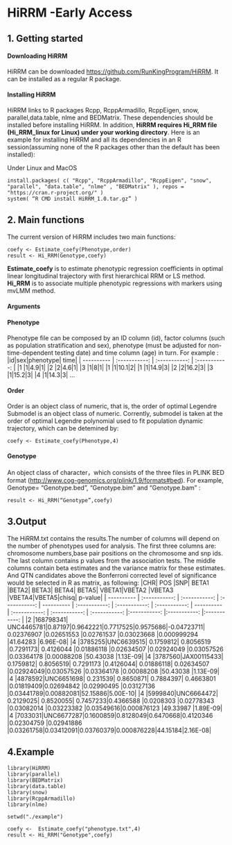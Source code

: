 # HiRRM -Early Access

## 1. Getting started
####	Downloading HiRRM
HiRRM can be downloaded https://github.com/RunKingProgram/HiRRM. It can be installed as a regular R package.
####	Installing HiRRM
HiRRM links to R packages Rcpp, RcppArmadillo, RcppEigen, snow, parallel,data.table, nlme and BEDMatrix. These dependencies should be installed before installing HiRRM. In addition, **HiRRM requires Hi_RRM file (Hi_RRM_linux for Linux) under your working directory**. Here is an example for installing HiRRM and all its dependencies in an R session(assuming none of the R packages other than the default has been installed):

Under Linux and MacOS
```
install.packages( c( "Rcpp", "RcppArmadillo", "RcppEigen", "snow", "parallel", "data.table", "nlme" , "BEDMatrix" ), repos = "https://cran.r-project.org/" )
system( “R CMD install HiRRM_1.0.tar.gz” )
```


## 2. Main functions
The current version of HiRRM includes two main functions:
```
coefy <- Estimate_coefy(Phenotype,order) 
result <- Hi_RRM(Genotype,coefy)
```
**Estimate_coefy** is to estimate phenotypic regression coefficients in optimal linear longitudinal trajectory with first hierarchical RRM or LS method.
**Hi_RRM** is to associate multiple phenotypic regressions with markers using mvLMM method.

#### Arguments
#### Phenotype
Phenotype file can be composed by an ID column (id), factor columns (such as population stratification and sex), phenotype (must be adjusted for non-time-dependent testing date) and time column (age) in turn.
For example :
|id|sex|phenotype| time|
| ---------- | :-----------:  | :-----------: | :-----------: |
|1 |1|4.9|1|
|2 |2|4.6|1|
|3 |1|8|1|
|1 |1|10.1|2|
|1 |1|14.9|3|
|2 |2|16.2|3|
|3 |1|15.2|3|
|4 |1|14.3|3|
...

#### Order
Order is an object class of numeric, that is, the order of optimal Legendre Submodel is an object class of numeric. Corrently, submodel is taken at the order of optimal Legendre polynomial used to fit population dynamic trajectory, which can be detemined by:
```
coefy <- Estimate_coefy(Phenotype,4) 
```

#### Genotype
An object class of character，which consists of the three files in PLINK BED format (http://www.cog-genomics.org/plink/1.9/formats#bed). For example, Genotype= “Genotype.bed”, “Genotype.bim” and “Genotype.bam” :
```
result <- Hi_RRM(“Genotype”,coefy)
```
## 3.Output
The HiRRM.txt contains the results.The number of columns will depend on the number of phenotypes used for analysis. The first three columns are: chromosome numbers,base pair positions on the chromosome and snp ids. The last column contains p values from the association tests. The middle columns contain beta estimates and the variance matrix for these estimates. And QTN candidates above the Bonferroni corrected level of significance would be selected in R as matrix, as following:
|CHR|	POS	|SNP|	BETA1	|BETA2|	BETA3|	BETA4|	BETA5|	VBETA1|VBETA2	|VBETA3	|VBETA4|VBETA5|chisq|	p-value|
| ---------- | :-----------:  | :-----------: | :-----------: | ---------- | :-----------:  | :-----------: | :-----------: | ---------- | :-----------:  | :-----------: | :-----------: |:-----------: |:-----------: |:-----------: |
|2	|168798341|	UNC4465781|0.87197|0.9642221|0.7717525|0.9575686|-0.04723711|	0.02376907	|0.02651553	|0.02761537	|0.03023668	|0.000999294	|41.64283	|6.96E-08|
|4	|3785255|UNC6639515|	0.1759812|	0.8056519	|0.7291173|	0.4126044	|0.01886118	|0.02634507	|0.02924049	|0.03057526	|0.03364178	|0.00088208	|50.43038	|1.13E-09|
|4	|3787560|JAX00115433|	0.1759812|	0.8056519|	0.7291173	|0.4126044|	0.01886118|	0.02634507	|0.02924049|0.03057526	|0.03364178	|0.00088208	|50.43038	|1.13E-09|
|4	|4878592|UNC6651698|	0.231539|	0.8650871|	0.7884397|	0.4663801	|0.01819409|0.02694842	|0.02990495	|0.03127136	|0.03441789|0.00882081|52.15886|5.00E-10|
|4	|5999840|UNC6664472| 0.2129025|	0.8520055|	0.7457233|0.4366588	|0.0208303	|0.02778343	|0.03082014	|0.03223382	|0.03549616|0.000876123	|49.33987	|1.89E-09|
|4 |7033031|UNC6677287|0.1600859|0.8128049|0.6470668|0.4120346	|0.02304759	|0.02941886	|0.03261758|0.03412091|0.03760379|0.000876228|44.15184|2.16E-08|

## 4.Example
```
library(HiRRM)
library(parallel)
library(BEDMatrix)
library(data.table)
library(snow)
library(RcppArmadillo)
library(nlme)

setwd("./example")

coefy <-  Estimate_coefy("phenotype.txt",4) 
result <- Hi_RRM("Genotype",coefy)



